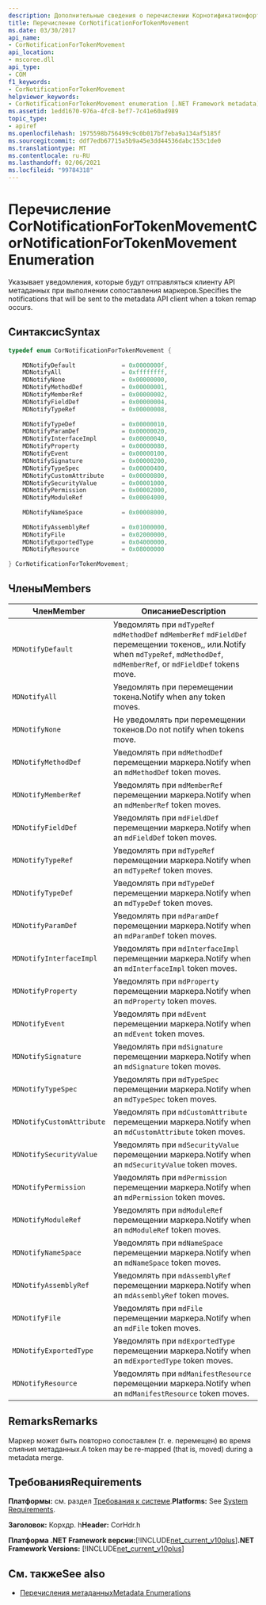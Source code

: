 ```yaml
---
description: Дополнительные сведения о перечислении Корнотификатионфортокенмовемент
title: Перечисление CorNotificationForTokenMovement
ms.date: 03/30/2017
api_name:
- CorNotificationForTokenMovement
api_location:
- mscoree.dll
api_type:
- COM
f1_keywords:
- CorNotificationForTokenMovement
helpviewer_keywords:
- CorNotificationForTokenMovement enumeration [.NET Framework metadata]
ms.assetid: 1edd1670-976a-4fc8-bef7-7c41e60ad989
topic_type:
- apiref
ms.openlocfilehash: 1975598b756499c9c0b017bf7eba9a134af5185f
ms.sourcegitcommit: ddf7edb67715a5b9a45e3dd44536dabc153c1de0
ms.translationtype: MT
ms.contentlocale: ru-RU
ms.lasthandoff: 02/06/2021
ms.locfileid: "99784318"
---
```

# <a name="cornotificationfortokenmovement-enumeration"></a><span data-ttu-id="bdd82-103">Перечисление CorNotificationForTokenMovement</span><span class="sxs-lookup"><span data-stu-id="bdd82-103">CorNotificationForTokenMovement Enumeration</span></span>

<span data-ttu-id="bdd82-104">Указывает уведомления, которые будут отправляться клиенту API метаданных при выполнении сопоставления маркеров.</span><span class="sxs-lookup"><span data-stu-id="bdd82-104">Specifies the notifications that will be sent to the metadata API client when a token remap occurs.</span></span>  
  
## <a name="syntax"></a><span data-ttu-id="bdd82-105">Синтаксис</span><span class="sxs-lookup"><span data-stu-id="bdd82-105">Syntax</span></span>  
  
```cpp  
typedef enum CorNotificationForTokenMovement {  
  
    MDNotifyDefault             = 0x0000000f,  
    MDNotifyAll                 = 0xffffffff,  
    MDNotifyNone                = 0x00000000,  
    MDNotifyMethodDef           = 0x00000001,  
    MDNotifyMemberRef           = 0x00000002,  
    MDNotifyFieldDef            = 0x00000004,  
    MDNotifyTypeRef             = 0x00000008,  
  
    MDNotifyTypeDef             = 0x00000010,  
    MDNotifyParamDef            = 0x00000020,  
    MDNotifyInterfaceImpl       = 0x00000040,  
    MDNotifyProperty            = 0x00000080,  
    MDNotifyEvent               = 0x00000100,  
    MDNotifySignature           = 0x00000200,  
    MDNotifyTypeSpec            = 0x00000400,  
    MDNotifyCustomAttribute     = 0x00000800,  
    MDNotifySecurityValue       = 0x00001000,  
    MDNotifyPermission          = 0x00002000,  
    MDNotifyModuleRef           = 0x00004000,  
  
    MDNotifyNameSpace           = 0x00008000,  
  
    MDNotifyAssemblyRef         = 0x01000000,  
    MDNotifyFile                = 0x02000000,  
    MDNotifyExportedType        = 0x04000000,  
    MDNotifyResource            = 0x08000000  
  
} CorNotificationForTokenMovement;  
```  
  
## <a name="members"></a><span data-ttu-id="bdd82-106">Члены</span><span class="sxs-lookup"><span data-stu-id="bdd82-106">Members</span></span>  
  
|<span data-ttu-id="bdd82-107">Член</span><span class="sxs-lookup"><span data-stu-id="bdd82-107">Member</span></span>|<span data-ttu-id="bdd82-108">Описание</span><span class="sxs-lookup"><span data-stu-id="bdd82-108">Description</span></span>|  
|------------|-----------------|  
|`MDNotifyDefault`|<span data-ttu-id="bdd82-109">Уведомлять при `mdTypeRef` `mdMethodDef` `mdMemberRef` `mdFieldDef` перемещении токенов,, или.</span><span class="sxs-lookup"><span data-stu-id="bdd82-109">Notify when `mdTypeRef`, `mdMethodDef`, `mdMemberRef`, or `mdFieldDef` tokens move.</span></span>|  
|`MDNotifyAll`|<span data-ttu-id="bdd82-110">Уведомлять при перемещении токена.</span><span class="sxs-lookup"><span data-stu-id="bdd82-110">Notify when any token moves.</span></span>|  
|`MDNotifyNone`|<span data-ttu-id="bdd82-111">Не уведомлять при перемещении токенов.</span><span class="sxs-lookup"><span data-stu-id="bdd82-111">Do not notify when tokens move.</span></span>|  
|`MDNotifyMethodDef`|<span data-ttu-id="bdd82-112">Уведомлять при `mdMethodDef` перемещении маркера.</span><span class="sxs-lookup"><span data-stu-id="bdd82-112">Notify when an `mdMethodDef` token moves.</span></span>|  
|`MDNotifyMemberRef`|<span data-ttu-id="bdd82-113">Уведомлять при `mdMemberRef` перемещении маркера.</span><span class="sxs-lookup"><span data-stu-id="bdd82-113">Notify when an `mdMemberRef` token moves.</span></span>|  
|`MDNotifyFieldDef`|<span data-ttu-id="bdd82-114">Уведомлять при `mdFieldDef` перемещении маркера.</span><span class="sxs-lookup"><span data-stu-id="bdd82-114">Notify when an `mdFieldDef` token moves.</span></span>|  
|`MDNotifyTypeRef`|<span data-ttu-id="bdd82-115">Уведомлять при `mdTypeRef` перемещении маркера.</span><span class="sxs-lookup"><span data-stu-id="bdd82-115">Notify when an `mdTypeRef` token moves.</span></span>|  
|`MDNotifyTypeDef`|<span data-ttu-id="bdd82-116">Уведомлять при `mdTypeDef` перемещении маркера.</span><span class="sxs-lookup"><span data-stu-id="bdd82-116">Notify when an `mdTypeDef` token moves.</span></span>|  
|`MDNotifyParamDef`|<span data-ttu-id="bdd82-117">Уведомлять при `mdParamDef` перемещении маркера.</span><span class="sxs-lookup"><span data-stu-id="bdd82-117">Notify when an `mdParamDef` token moves.</span></span>|  
|`MDNotifyInterfaceImpl`|<span data-ttu-id="bdd82-118">Уведомлять при `mdInterfaceImpl` перемещении маркера.</span><span class="sxs-lookup"><span data-stu-id="bdd82-118">Notify when an `mdInterfaceImpl` token moves.</span></span>|  
|`MDNotifyProperty`|<span data-ttu-id="bdd82-119">Уведомлять при `mdProperty` перемещении маркера.</span><span class="sxs-lookup"><span data-stu-id="bdd82-119">Notify when an `mdProperty` token moves.</span></span>|  
|`MDNotifyEvent`|<span data-ttu-id="bdd82-120">Уведомлять при `mdEvent` перемещении маркера.</span><span class="sxs-lookup"><span data-stu-id="bdd82-120">Notify when an `mdEvent` token moves.</span></span>|  
|`MDNotifySignature`|<span data-ttu-id="bdd82-121">Уведомлять при `mdSignature` перемещении маркера.</span><span class="sxs-lookup"><span data-stu-id="bdd82-121">Notify when an `mdSignature` token moves.</span></span>|  
|`MDNotifyTypeSpec`|<span data-ttu-id="bdd82-122">Уведомлять при `mdTypeSpec` перемещении маркера.</span><span class="sxs-lookup"><span data-stu-id="bdd82-122">Notify when an `mdTypeSpec` token moves.</span></span>|  
|`MDNotifyCustomAttribute`|<span data-ttu-id="bdd82-123">Уведомлять при `mdCustomAttribute` перемещении маркера.</span><span class="sxs-lookup"><span data-stu-id="bdd82-123">Notify when an `mdCustomAttribute` token moves.</span></span>|  
|`MDNotifySecurityValue`|<span data-ttu-id="bdd82-124">Уведомлять при `mdSecurityValue` перемещении маркера.</span><span class="sxs-lookup"><span data-stu-id="bdd82-124">Notify when an `mdSecurityValue` token moves.</span></span>|  
|`MDNotifyPermission`|<span data-ttu-id="bdd82-125">Уведомлять при `mdPermission` перемещении маркера.</span><span class="sxs-lookup"><span data-stu-id="bdd82-125">Notify when an `mdPermission` token moves.</span></span>|  
|`MDNotifyModuleRef`|<span data-ttu-id="bdd82-126">Уведомлять при `mdModuleRef` перемещении маркера.</span><span class="sxs-lookup"><span data-stu-id="bdd82-126">Notify when an `mdModuleRef` token moves.</span></span>|  
|`MDNotifyNameSpace`|<span data-ttu-id="bdd82-127">Уведомлять при `mdNameSpace` перемещении маркера.</span><span class="sxs-lookup"><span data-stu-id="bdd82-127">Notify when an `mdNameSpace` token moves.</span></span>|  
|`MDNotifyAssemblyRef`|<span data-ttu-id="bdd82-128">Уведомлять при `mdAssemblyRef` перемещении маркера.</span><span class="sxs-lookup"><span data-stu-id="bdd82-128">Notify when an `mdAssemblyRef` token moves.</span></span>|  
|`MDNotifyFile`|<span data-ttu-id="bdd82-129">Уведомлять при `mdFile` перемещении маркера.</span><span class="sxs-lookup"><span data-stu-id="bdd82-129">Notify when an `mdFile` token moves.</span></span>|  
|`MDNotifyExportedType`|<span data-ttu-id="bdd82-130">Уведомлять при `mdExportedType` перемещении маркера.</span><span class="sxs-lookup"><span data-stu-id="bdd82-130">Notify when an `mdExportedType` token moves.</span></span>|  
|`MDNotifyResource`|<span data-ttu-id="bdd82-131">Уведомлять при `mdManifestResource` перемещении маркера.</span><span class="sxs-lookup"><span data-stu-id="bdd82-131">Notify when an `mdManifestResource` token moves.</span></span>|  
  
## <a name="remarks"></a><span data-ttu-id="bdd82-132">Remarks</span><span class="sxs-lookup"><span data-stu-id="bdd82-132">Remarks</span></span>  

 <span data-ttu-id="bdd82-133">Маркер может быть повторно сопоставлен (т. е. перемещен) во время слияния метаданных.</span><span class="sxs-lookup"><span data-stu-id="bdd82-133">A token may be re-mapped (that is, moved) during a metadata merge.</span></span>  
  
## <a name="requirements"></a><span data-ttu-id="bdd82-134">Требования</span><span class="sxs-lookup"><span data-stu-id="bdd82-134">Requirements</span></span>  

 <span data-ttu-id="bdd82-135">**Платформы:** см. раздел [Требования к системе](../../get-started/system-requirements.md).</span><span class="sxs-lookup"><span data-stu-id="bdd82-135">**Platforms:** See [System Requirements](../../get-started/system-requirements.md).</span></span>  
  
 <span data-ttu-id="bdd82-136">**Заголовок:** Корхдр. h</span><span class="sxs-lookup"><span data-stu-id="bdd82-136">**Header:** CorHdr.h</span></span>  
  
 <span data-ttu-id="bdd82-137">**Платформа .NET Framework версии:**[!INCLUDE[net_current_v10plus](../../../../includes/net-current-v10plus-md.md)]</span><span class="sxs-lookup"><span data-stu-id="bdd82-137">**.NET Framework Versions:** [!INCLUDE[net_current_v10plus](../../../../includes/net-current-v10plus-md.md)]</span></span>  
  
## <a name="see-also"></a><span data-ttu-id="bdd82-138">См. также</span><span class="sxs-lookup"><span data-stu-id="bdd82-138">See also</span></span>

- [<span data-ttu-id="bdd82-139">Перечисления метаданных</span><span class="sxs-lookup"><span data-stu-id="bdd82-139">Metadata Enumerations</span></span>](metadata-enumerations.md)
